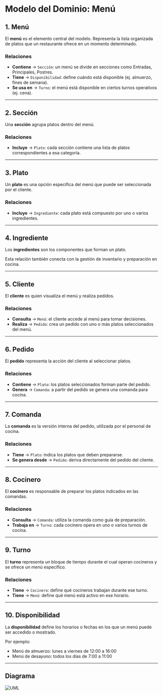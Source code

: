 # Modelo del Dominio: Menú

## 1. Menú

El **menú** es el elemento central del modelo. Representa la lista organizada de platos que un restaurante ofrece en un momento determinado.

### Relaciones
- **Contiene** → `Sección`: un menú se divide en secciones como Entradas, Principales, Postres.
- **Tiene** → `Disponibilidad`: define cuándo está disponible (ej. almuerzo, fines de semana).
- **Se usa en** → `Turno`: el menú está disponible en ciertos turnos operativos (ej. cena).

---

## 2. Sección

Una **sección** agrupa platos dentro del menú.

### Relaciones
- **Incluye** → `Plato`: cada sección contiene una lista de platos correspondientes a esa categoría.

---

## 3. Plato

Un **plato** es una opción específica del menú que puede ser seleccionada por el cliente.

### Relaciones
- **Incluye** → `Ingrediente`: cada plato está compuesto por uno o varios ingredientes.

---

## 4. Ingrediente

Los **ingredientes** son los componentes que forman un plato.

Esta relación también conecta con la gestión de inventario y preparación en cocina.

---

## 5. Cliente

El **cliente** es quien visualiza el menú y realiza pedidos.

### Relaciones
- **Consulta** → `Menú`: el cliente accede al menú para tomar decisiones.
- **Realiza** → `Pedido`: crea un pedido con uno o más platos seleccionados del menú.

---

## 6. Pedido

El **pedido** representa la acción del cliente al seleccionar platos.

### Relaciones
- **Contiene** → `Plato`: los platos seleccionados forman parte del pedido.
- **Genera** → `Comanda`: a partir del pedido se genera una comanda para cocina.

---

## 7. Comanda

La **comanda** es la versión interna del pedido, utilizada por el personal de cocina.

### Relaciones
- **Tiene** → `Plato`: indica los platos que deben prepararse.
- **Se genera desde** → `Pedido`: deriva directamente del pedido del cliente.

---

## 8. Cocinero

El **cocinero** es responsable de preparar los platos indicados en las comandas.

### Relaciones
- **Consulta** → `Comanda`: utiliza la comanda como guía de preparación.
- **Trabaja en** → `Turno`: cada cocinero opera en uno o varios turnos de cocina.

---

## 9. Turno

El **turno** representa un bloque de tiempo durante el cual operan cocineros y se ofrece un menú específico.

### Relaciones
- **Tiene** → `Cocinero`: define qué cocineros trabajan durante ese turno.
- **Tiene** → `Menú`: define qué menú está activo en ese horario.

---

## 10. Disponibilidad

La **disponibilidad** define los horarios o fechas en los que un menú puede ser accedido o mostrado.

Por ejemplo:
- Menú de almuerzo: lunes a viernes de 12:00 a 16:00
- Menú de desayuno: todos los días de 7:00 a 11:00

---

## Diagrama

![UML](/Reto-001/uml/menu.svg)